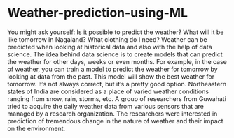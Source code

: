 # Weather-prediction-using-ML
You might ask yourself: Is it possible to predict the weather? What will it be like tomorrow in Nagaland? What clothing do I need? Weather can be predicted when looking at historical data and also with the help of data science. The idea behind data science is to create models that can predict the weather for other days, weeks or even months. For example, in the case of weather, you can train a model to predict the weather for tomorrow by looking at data from the past. This model will show the best weather for tomorrow. It’s not always correct, but it’s a pretty good option. Northeastern states of India are considered as a place of varied weather conditions ranging from snow, rain, storms, etc. A group of researchers from Guwahati tried to acquire the daily weather data from various sensors that are managed by a research organization. The researchers were interested in prediction of tremendous change in the nature of weather and their impact on the environment.
